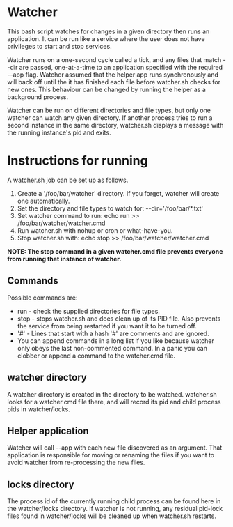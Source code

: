 # Watcher
This bash script watches for changes in a given directory then runs an application. It can be run like a service where the user does not have privileges to start and stop services.

Watcher runs on a one-second cycle called a tick, and any files that match --dir are passed, one-at-a-time to an application specified with the required --app flag. Watcher assumed that the helper app runs synchronously and will back off until the it has finished each file before watcher.sh checks for new ones. This behaviour can be changed by running the helper as a background process.

Watcher can be run on different directories and file types, but only one watcher can watch any given directory. If another process tries to run a second instance in the same directory, watcher.sh displays a message with the running instance's pid and exits.

# Instructions for running
A watcher.sh job can be set up as follows.
1) Create a '/foo/bar/watcher' directory. If you forget, watcher will create one automatically.
2) Set the directory and file types to watch for: --dir='/foo/bar/*.txt'
3) Set watcher command to run: echo run >> /foo/bar/watcher/watcher.cmd 
4) Run watcher.sh with nohup or cron or what-have-you.
5) Stop watcher.sh with: echo stop >> /foo/bar/watcher/watcher.cmd 

**NOTE: The stop command in a given watcher.cmd file prevents everyone from running that instance of watcher.**

## Commands
Possible commands are:
* run - check the supplied directories for file types.
* stop - stops watcher.sh and does clean up of its PID file. Also prevents the service from being restarted if you want it to be turned off.
* '#' - Lines that start with a hash '#' are comments and are ignored.
* You can append commands in a long list if you like because watcher only obeys the last non-commented command. In a panic you can clobber or append a command to the watcher.cmd file.

## watcher directory
A watcher directory is created in the directory to be watched. watcher.sh looks for a watcher.cmd file there, and will record its pid and child process pids in watcher/locks.

## Helper application
Watcher will call --app with each new file discovered as an argument. That application is responsible for moving or renaming the files if you want to avoid watcher from re-processing the new files.

## locks directory
The process id of the currently running child process can be found here in the watcher/locks directory. If watcher is not running, any residual pid-lock files found in watcher/locks will be cleaned up when watcher.sh restarts.